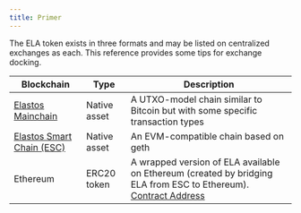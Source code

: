 ```yaml
---
title: Primer
---
```


The ELA token exists in three formats and may be listed on centralized exchanges as each. This reference provides some tips for exchange docking.

| Blockchain                                   | Type         | Description                                                                                                                                                                              |
| -------------------------------------------- | ------------ | ---------------------------------------------------------------------------------------------------------------------------------------------------------------------------------------- |
| [Elastos Mainchain](/integrator/mainchain)   | Native asset | A UTXO-model chain similar to Bitcoin but with some specific transaction types                                                                                                           |
| [Elastos Smart Chain (ESC)](/integrator/esc) | Native asset | An EVM-compatible chain based on geth                                                                                                                                                    |
| Ethereum                                     | ERC20 token  | A wrapped version of ELA available on Ethereum (created by bridging ELA from ESC to Ethereum). [Contract Address](https://etherscan.io/token/0xe6fd75ff38Adca4B97FBCD938c86b98772431867) |
